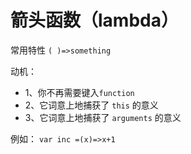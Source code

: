 # 箭头函数（lambda）

常用特性 `( )=>something`

动机：

- 1、你不再需要键入`function`
- 2、它词意上地捕获了 `this` 的意义
- 3、它词意上地捕获了 `arguments` 的意义

例如：
  `var inc =(x)=>x+1`
  


